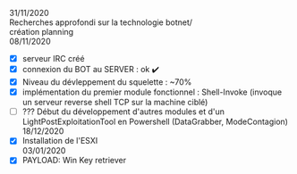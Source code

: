 
31/11/2020</br>
Recherches approfondi sur la technologie botnet/ </br>
création planning </br>
08/11/2020</br>
  - [x] serveur IRC créé</br>
  - [x] connexion du BOT au SERVER : ok :heavy_check_mark:</br>
  - [x] Niveau du dévleppement du squelette : ~70%</br>
  - [x] implémentation du premier module fonctionnel : Shell-Invoke (invoque un serveur reverse shell TCP sur la machine ciblé)</br>
  - [ ] ???  Début du développement d'autres modules et d'un LightPostExploitationTool en Powershell (DataGrabber, ModeContagion)</br>
18/12/2020
  - [x] Installation de l'ESXI</br>
03/01/2020
  - [x] PAYLOAD: Win Key retriever</br>

